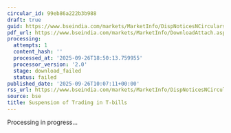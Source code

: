 ```yaml
---
circular_id: 99eb86a222b3b988
draft: true
guid: https://www.bseindia.com/markets/MarketInfo/DispNoticesNCirculars.aspx?Noticeid={E080EEB9-CFE6-4B3F-A160-DBD5C3538B1D}&noticeno=20250926-20&dt=09/26/2025&icount=20&totcount=76&flag=0
pdf_url: https://www.bseindia.com/markets/MarketInfo/DownloadAttach.aspx?id=20250926-20&attachedId=
processing:
  attempts: 1
  content_hash: ''
  processed_at: '2025-09-26T18:50:13.759955'
  processor_version: '2.0'
  stage: download_failed
  status: failed
published_date: '2025-09-26T10:07:11+00:00'
rss_url: https://www.bseindia.com/markets/MarketInfo/DispNoticesNCirculars.aspx?Noticeid={E080EEB9-CFE6-4B3F-A160-DBD5C3538B1D}&noticeno=20250926-20&dt=09/26/2025&icount=20&totcount=76&flag=0
source: bse
title: Suspension of Trading in T-bills
---
```


Processing in progress...